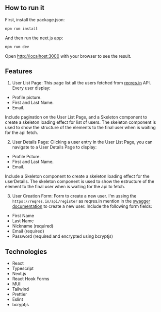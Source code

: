 ## How to run it

First, install the package.json:

```bash
npm run install
```

And then run the next.js app:

```bash
npm run dev
```

Open [http://localhost:3000](http://localhost:3000) with your browser to see the result.

## Features

1. User List Page: This page list all the users fetched from [reqres.in](https://reqres.in) API. Every user display:

- Profile picture.
- First and Last Name.
- Email.

Include pagination on the User List Page, and a Skeleton component to create a skeleton loading effect for list of users. The skeleton component is used to show the structure of the elements to the final user when is waiting for the api fetch.

2. User Details Page: Clicking a user entry in the User List Page, you can navigate to a User Details Page to display:

- Profile Pcture.
- First and Last Name.
- Email.

Include a Skeleton component to create a skeleton loading effect for the userDetails. The skeleton component is used to show the estructure of the element to the final user when is waiting for the api to fetch.

3. User Creation Form: Form to create a new user. I'm ussing the `https://reqres.in/api/register` as reqres.in mention in the [swagger documentation](https://reqres.in/api-docs/#/default/post_register) to create a new user. Include the following form fields:

- First Name
- Last Name
- Nickname (required)
- Email (required)
- Password (required and encrypted using bcryptjs)

## Technologies

- React
- Typescript
- Next.js
- React Hook Forms
- MUI
- Tailwind
- Prettier
- Eslint
- bcryptjs
